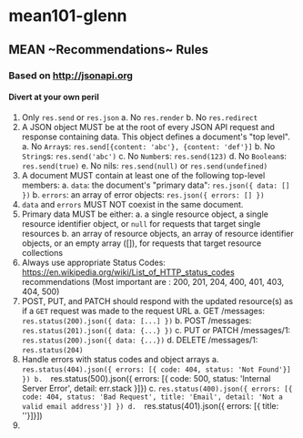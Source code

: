 # mean101-glenn

## MEAN ~Recommendations~ Rules
### Based on http://jsonapi.org
#### Divert at your own peril

1.  Only `res.send` or `res.json`
    a.  No `res.render`
    b.  No `res.redirect`
2.  A JSON object MUST be at the root of every JSON API request and response
    containing data. This object defines a document's "top level".
    a.  No `Array`s: `res.send[{content: 'abc'}, {content: 'def'}]`
    b.  No `String`s: `res.send('abc')`
    c.  No `Number`s: `res.send(123)`
    d.  No `Boolean`s: `res.send(true)`
    e.  No nils: `res.send(null)` or `res.send(undefined)`
2.  A document MUST contain at least one of the following top-level members:
    a. `data`: the document's "primary data": `res.json({ data: [] })`
    b. `errors`: an array of error objects: `res.json({ errors: [] })`
3.  `data` and `errors` MUST NOT coexist in the same document.
4.  Primary data MUST be either:
    a.  a single resource object, a single resource identifier object, or
        `null` for requests that target single resources
    b.  an array of resource objects, an array of resource identifier objects,
        or an empty array ([]), for requests that target resource collections
5.  Always use appropriate Status Codes: https://en.wikipedia.org/wiki/List_of_HTTP_status_codes recommendations (Most important are : 200, 201, 204, 400, 401, 403, 404, 500) 
6.  POST, PUT, and PATCH should respond with the updated resource(s) as if a `GET` request was made to the request URL
    a. GET /messages: `res.status(200).json({ data: [...] })`
    b. POST /messages: `res.status(201).json({ data: {...} })`
    c. PUT or PATCH /messages/1: `res.status(200).json({ data: {...})`
    d. DELETE /messages/1: `res.status(204)`
7.  Handle errors with status codes and object arrays
    a.  `res.status(404).json({ errors: [{ code: 404, status: 'Not Found'}] })
    b.  `res.status(500).json({ errors: [{ code: 500, status: 'Internal Server Error', detail: err.stack }]})
    c.  `res.status(400).json({ errors: [{ code: 404, status: 'Bad Request', title: 'Email', detail: 'Not a valid email address'}] })
    d.  `res.status(401).json({ errors: [{ title: ''}]}])
8.  
